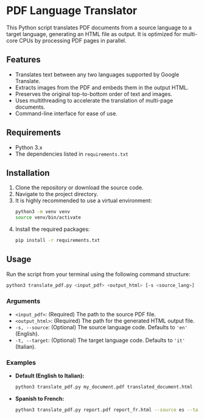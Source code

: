 # PDF Language Translator

This Python script translates PDF documents from a source language to a target language, generating an HTML file as output. It is optimized for multi-core CPUs by processing PDF pages in parallel.

## Features

- Translates text between any two languages supported by Google Translate.
- Extracts images from the PDF and embeds them in the output HTML.
- Preserves the original top-to-bottom order of text and images.
- Uses multithreading to accelerate the translation of multi-page documents.
- Command-line interface for ease of use.

## Requirements

- Python 3.x
- The dependencies listed in `requirements.txt`

## Installation

1. Clone the repository or download the source code.
2. Navigate to the project directory.
3. It is highly recommended to use a virtual environment:
   ```bash
   python3 -m venv venv
   source venv/bin/activate
   ```
4. Install the required packages:
   ```bash
   pip install -r requirements.txt
   ```

## Usage

Run the script from your terminal using the following command structure:

```bash
python3 translate_pdf.py <input_pdf> <output_html> [-s <source_lang>] [-t <target_lang>]
```

### Arguments

- `<input_pdf>`: (Required) The path to the source PDF file.
- `<output_html>`: (Required) The path for the generated HTML output file.
- `-s, --source`: (Optional) The source language code. Defaults to `'en'` (English).
- `-t, --target`: (Optional) The target language code. Defaults to `'it'` (Italian).

### Examples

- **Default (English to Italian):**
  ```bash
  python3 translate_pdf.py my_document.pdf translated_document.html
  ```

- **Spanish to French:**
  ```bash
  python3 translate_pdf.py report.pdf report_fr.html --source es --target fr
  ```